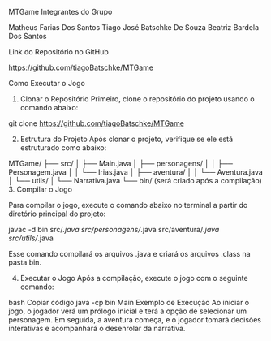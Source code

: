 MTGame
Integrantes do Grupo

Matheus Farias Dos Santos
Tiago José Batschke De Souza
Beatriz Bardela Dos Santos


Link do Repositório no GitHub


https://github.com/tiagoBatschke/MTGame

Como Executar o Jogo
1. Clonar o Repositório
Primeiro, clone o repositório do projeto usando o comando abaixo:


git clone https://github.com/tiagoBatschke/MTGame


2. Estrutura do Projeto
Após clonar o projeto, verifique se ele está estruturado como abaixo:


MTGame/
├── src/
│   ├── Main.java
│   ├── personagens/
│   │   ├── Personagem.java
│   │   └── Irias.java
│   ├── aventura/
│   │   └── Aventura.java
│   └── utils/
│       └── Narrativa.java
└── bin/ (será criado após a compilação)
3. Compilar o Jogo

Para compilar o jogo, execute o comando abaixo no terminal a partir do diretório principal do projeto:

javac -d bin src/*.java src/personagens/*.java src/aventura/*.java src/utils/*.java

Esse comando compilará os arquivos .java e criará os arquivos .class na pasta bin.

4. Executar o Jogo
Após a compilação, execute o jogo com o seguinte comando:

bash
Copiar código
java -cp bin Main
Exemplo de Execução
Ao iniciar o jogo, o jogador verá um prólogo inicial e terá a opção de selecionar um personagem. Em seguida, a aventura começa, e o jogador tomará decisões interativas e acompanhará o desenrolar da narrativa.